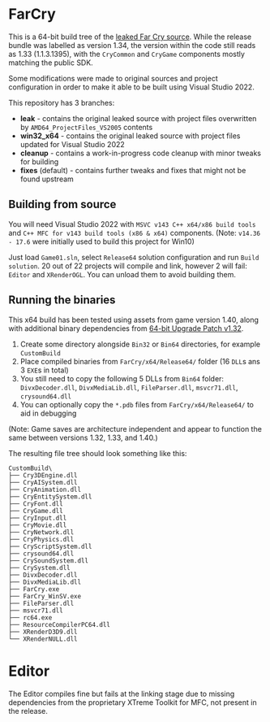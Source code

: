 # FarCry

This is a 64-bit build tree of the [leaked Far Cry source](https://archive.org/details/far-cry-1.34-complete). While the release bundle was labelled as version 1.34, the version within the code still reads as 1.33 (1.1.3.1395), with the `CryCommon` and `CryGame` components mostly matching the public SDK.

Some modifications were made to original sources and project configuration in order to make it able to be built using Visual Studio 2022.

This repository has 3 branches:

* __leak__ - contains the original leaked source with project files overwritten by `AMD64_ProjectFiles_VS2005` contents
* __win32_x64__ - contains the original leaked source with project files updated for Visual Studio 2022
* __cleanup__ - contains a work-in-progress code cleanup with minor tweaks for building
* __fixes__ (default) - contains further tweaks and fixes that might not be found upstream

## Building from source

You will need Visual Studio 2022 with `MSVC v143 C++ x64/x86 build tools` and `C++ MFC for v143 build tools (x86 & x64)` components. (Note: `v14.36 - 17.6` were initially used to build this project for Win10)

Just load `Game01.sln`, select `Release64` solution configuration and run `Build solution`. 20 out of 22 projects will compile and link, however 2 will fail: `Editor` and `XRenderOGL`. You can unload them to avoid building them.

## Running the binaries

This x64 build has been tested using assets from game version 1.40, along with additional binary dependencies from [64-bit Upgrade Patch v1.32](https://community.pcgamingwiki.com/files/file/442-far-cry-amd64-64-bit-upgrade-patch/).

1. Create some directory alongside `Bin32` or `Bin64` directories, for example `CustomBuild`
2. Place compiled binaries from `FarCry/x64/Release64/` folder (16 `DLL`s ans 3 `EXE`s in total)
3. You still need to copy the following 5 DLLs from `Bin64` folder: `DivxDecoder.dll`, `DivxMediaLib.dll`, `FileParser.dll`, `msvcr71.dll`, `crysound64.dll`
4. You can optionally copy the `*.pdb` files from `FarCry/x64/Release64/` to aid in debugging

(Note: Game saves are architecture independent and appear to function the same between versions 1.32, 1.33, and 1.40.)

The resulting file tree should look something like this:

```
CustomBuild\
├── Cry3DEngine.dll
├── CryAISystem.dll
├── CryAnimation.dll
├── CryEntitySystem.dll
├── CryFont.dll
├── CryGame.dll
├── CryInput.dll
├── CryMovie.dll
├── CryNetwork.dll
├── CryPhysics.dll
├── CryScriptSystem.dll
├── crysound64.dll
├── CrySoundSystem.dll
├── CrySystem.dll
├── DivxDecoder.dll
├── DivxMediaLib.dll
├── FarCry.exe
├── FarCry_WinSV.exe
├── FileParser.dll
├── msvcr71.dll
├── rc64.exe
├── ResourceCompilerPC64.dll
├── XRenderD3D9.dll
└── XRenderNULL.dll
```

# Editor

The Editor compiles fine but fails at the linking stage due to missing dependencies from the proprietary XTreme Toolkit for MFC, not present in the release.
